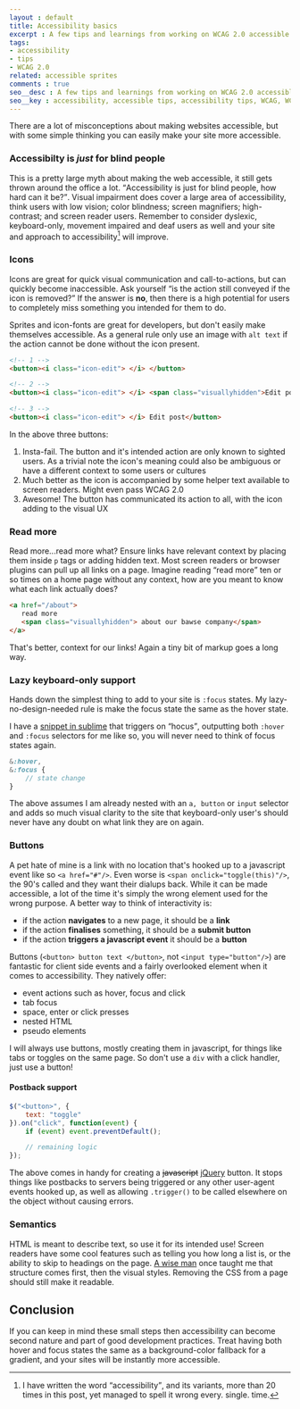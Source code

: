 ```yaml
---
layout : default
title: Accessibility basics
excerpt : A few tips and learnings from working on WCAG 2.0 accessible sites
tags:
- accessibility
- tips
- WCAG 2.0
related: accessible sprites
comments : true
seo__desc : A few tips and learnings from working on WCAG 2.0 accessible sites
seo__key : accessibility, accessible tips, accessibility tips, WCAG, WCAG 2.0, accessible web, low vision, blind, screen reader, screen-reader, high contrast, icon, button
---
```

There are a lot of misconceptions about making websites accessible, but with some simple thinking you can easily make your site more accessible.
<!-- /intro -->

### Accessibilty is *just* for blind people
This is a pretty large myth about making the web accessible, it still gets thrown around the office a lot. <q>Accessibility is just for blind people, how hard can it be?</q>. Visual impairment does cover a large area of accessibility, think users with low vision; color blindness; screen magnifiers; high-contrast; and screen reader users. Remember to consider dyslexic, keyboard-only, movement impaired and deaf users as well and your site and approach to accessibility[^1] will improve.

### Icons
Icons are great for quick visual communication and call-to-actions, but can quickly become inaccessible. Ask yourself <q>is the action still conveyed if the icon is removed?</q> If the answer is **no**, then there is a high potential for users to completely miss something you intended for them to do.

Sprites and icon-fonts are great for developers, but don't easily make themselves accessible. As a general rule only use an image with `alt text` if the action cannot be done without the icon present.

~~~ html
<!-- 1 -->
<button><i class="icon-edit"> </i> </button> 

<!-- 2 -->
<button><i class="icon-edit"> </i> <span class="visuallyhidden">Edit post</span></button>

<!-- 3 -->
<button><i class="icon-edit"> </i> Edit post</button>
~~~

In the above three buttons:

1. Insta-fail. The button and it's intended action are only known to sighted users. As a trivial note the icon's meaning could also be ambiguous or have a different context to some users or cultures
1. Much better as the icon is accompanied by some helper text available to screen readers. Might even pass WCAG 2.0
3. Awesome! The button has communicated its action to all, with the icon adding to the visual UX

### Read more
Read more...read more what? Ensure links have relevant context by placing them inside `p` tags or  adding hidden text. Most screen readers or browser plugins can pull up all links on a page. Imagine reading <q>read more</q> ten or so times on a home page without any context, how are you meant to know what each link actually does?

~~~ html
<a href="/about">
   read more
   <span class="visuallyhidden"> about our bawse company</span>
</a>
~~~

That's better, context for our links! Again a tiny bit of markup goes a long way.

### Lazy keyboard-only support
Hands down the simplest thing to add to your site is `:focus` states. My lazy-no-design-needed rule is make the focus state the same as the hover state. 

I have a [snippet in sublime](https://github.com/Piderman/sublime__settings/blob/master/User/Sass/hover-focus.sublime-snippet) that triggers on <q>hocus</q>, outputting both `:hover` and `:focus` selectors for me like so, you will never need to think of focus states again.

~~~ scss
&:hover,
&:focus {
    // state change
}
~~~

The above assumes I am already nested with an `a, button` or `input` selector and adds so much visual clarity to the site that keyboard-only user's should never have any doubt on what link they are on again.

### Buttons
A pet hate of mine is a link with no location that's hooked up to a javascript event like so `<a href="#"/>`. Even worse is `<span onclick="toggle(this)"/>`, the 90's called and they want their dialups back. While it can be made accessible, a lot of the time it's simply the wrong element used for the wrong purpose. A better way to think of interactivity is:

* if the action **navigates** to a new page, it should be a **link**
* if the action **finalises** something, it should be a **submit button**
* if the action **triggers a javascript event** it should be a **button**

Buttons (`<button> button text </button>`, not `<input type="button"/>`) are fantastic for client side events and a fairly overlooked element when it comes to accessibility. They natively offer:

* event actions such as hover, focus and click
* tab focus
* space, enter or click presses
* nested HTML
* pseudo elements

I will always use buttons, mostly creating them in javascript, for things like tabs or toggles on the same page. So don't use a `div` with a click handler, just use a button!

#### Postback support
~~~ javascript
$("<button>", {
    text: "toggle"
}).on("click", function(event) {
    if (event) event.preventDefault();

    // remaining logic
});
~~~

The above comes in handy for creating a <del>javascript</del> <ins>jQuery</ins> button. It stops things like postbacks to servers being triggered or any other user-agent events hooked up, as well as allowing `.trigger()` to be called elsewhere on the object without causing errors.

### Semantics
HTML is meant to describe text, so use it for its intended use! Screen readers have some cool features such as telling you how long a list is, or the ability to skip to headings on the page. [A wise man](http://twitter.com/DanielOgden) once taught me that structure comes first, then the visual styles. Removing the CSS from a page should still make it readable.


## Conclusion
If you can keep in mind these small steps then accessibility can become second nature and part of good development practices. Treat having both hover and focus states the same as a background-color fallback for a gradient, and your sites will be instantly more accessible.

[^1]: I have written the word <q>accessibility</q>, and its variants, more than 20 times in this post, yet managed to spell it wrong every. single. time.
